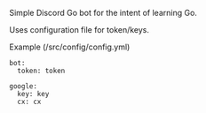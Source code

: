 Simple Discord Go bot for the intent of learning Go.

Uses configuration file for token/keys.

Example (/src/config/config.yml)

```
bot:
  token: token

google:
  key: key
  cx: cx
```
